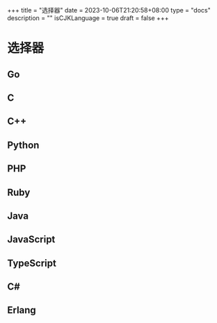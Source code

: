 +++
title = "选择器"
date = 2023-10-06T21:20:58+08:00
type = "docs"
description = ""
isCJKLanguage = true
draft = false
+++

# 选择器

## Go



## C



## C++



## Python



## PHP



## Ruby



## Java



## JavaScript



## TypeScript



## C#



## Erlang

